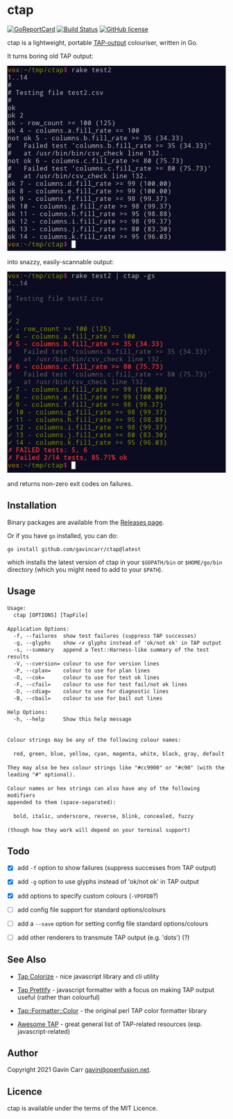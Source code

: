 
ctap
====

[![GoReportCard](https://goreportcard.com/badge/github.com/gavincarr/ctap)](https://goreportcard.com/report/github.com/gavincarr/ctap)
[![Build Status](https://github.com/gavincarr/ctap/actions/workflows/test.yml/badge.svg)](https://github.com/gavincarr/ctap/actions?query=workflow%3Atest)
[![GitHub license](https://badgen.net/github/license/gavincarr/ctap)](https://github.com/gavincarr/ctap/blob/master/LICENSE)

ctap is a lightweight, portable [TAP-output](http://testanything.org/)
colouriser, written in Go.

It turns boring old TAP output:

![Boring TAP output](/screenshots/test2.png?raw=true)

into snazzy, easily-scannable output:

![Snazzy, scannable TAP output](/screenshots/test2gs.png?raw=true)

and returns non-zero exit codes on failures.


Installation
------------

Binary packages are available from the
[Releases page](https://github.com/gavincarr/ctap/releases/latest/).

Or if you have `go` installed, you can do:

    go install github.com/gavincarr/ctap@latest

which installs the latest version of ctap in your `$GOPATH/bin`
or `$HOME/go/bin` directory (which you might need to add to your
`$PATH`).


Usage
-----

    Usage:
      ctap [OPTIONS] [TapFile]

    Application Options:
      -f, --failures  show test failures (suppress TAP successes)
      -g, --glyphs    show ✓✗ glyphs instead of 'ok/not ok' in TAP output
      -s, --summary   append a Test::Harness-like summary of the test results
      -V, --cversion= colour to use for version lines
      -P, --cplan=    colour to use for plan lines
      -O, --cok=      colour to use for test ok lines
      -F, --cfail=    colour to use for test fail/not ok lines
      -D, --cdiag=    colour to use for diagnostic lines
      -B, --cbail=    colour to use for bail out lines

    Help Options:
      -h, --help      Show this help message


    Colour strings may be any of the following colour names:

      red, green, blue, yellow, cyan, magenta, white, black, gray, default

    They may also be hex colour strings like "#cc9900" or "#c90" (with the
    leading "#" optional).

    Colour names or hex strings can also have any of the following modifiers
    appended to them (space-separated):

      bold, italic, underscore, reverse, blink, concealed, fuzzy

    (though how they work will depend on your terminal support)



Todo
----

- [x] add `-f` option to show failures (suppress successes from TAP output)
- [x] add `-g` option to use glyphs instead of 'ok/not ok' in TAP output
- [x] add options to specify custom colours (`-VPOFDB`?)
- [ ] add config file support for standard options/colours
- [ ] add a `--save` option for setting config file standard options/colours
- [ ] add other renderers to transmute TAP output (e.g. 'dots') (?)


See Also
--------

- [Tap Colorize](https://www.npmjs.com/package/tap-colorize) - nice
  javascript library and cli utility

- [Tap Prettify](https://github.com/toolness/tap-prettify) - javascript
  formatter with a focus on making TAP output useful (rather than colourful)

- [Tap::Formatter::Color](https://metacpan.org/pod/TAP::Formatter::Color) -
  the original perl TAP color formatter library

- [Awesome TAP](https://github.com/sindresorhus/awesome-tap) - great general
  list of TAP-related resources (esp. javascript-related)


Author
------

Copyright 2021 Gavin Carr <gavin@openfusion.net>.


Licence
--------

ctap is available under the terms of the MIT Licence.

